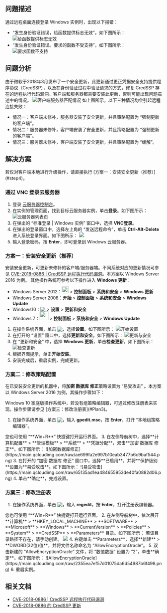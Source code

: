 ## 问题描述

通过远程桌面连接登录 Windows 实例时，出现以下报错：
- “发生身份验证错误，给函数提供标志无效”，如下图所示：
![给函数提供标志无效](https://main.qcloudimg.com/raw/cbb3b5ea89ed9d3a65af8b303880b7c8.png)
- “发生身份验证错误。要求的函数不受支持”，如下图所示：
![要求函数不支持](https://main.qcloudimg.com/raw/09ff95a4f2e46e93a75d0e6ec38c1954.png)

## 问题分析

由于微软于2018年3月发布了一个安全更新，此更新通过更正凭据安全支持提供程序协议（CredSSP），以及在身份验证过程中验证请求的方式，修复 CredSSP 存在的远程执行代码漏洞。客户端和服务器都需要安装此更新，否则可能出现问题描述中的情况。
![客户端服务器匹配情况](https://main.qcloudimg.com/raw/2734e664e7d72b083c37db3a4dc13647.png)
如上图所示，以下三种情况均会引起远程连接失败：
- 情况一：客户端未修补，服务器安装了安全更新，并且策略配置为 “强制更新的客户端”。
- 情况二：服务器未修补，客户端安装了安全更新，并且策略配置为 “强制更新的客户端”。
- 情况三：服务器未修补，客户端安装了安全更新，并且策略配置为 “缓解”。

## 解决方案



<dx-alert infotype="explain" title="">
若仅对客户端本地进行升级操作，请直接执行 [方案一：安装安全更新（推荐）](#step4)。
</dx-alert>


### 通过 VNC 登录云服务器

1. 登录 [云服务器控制台](https://console.cloud.tencent.com/cvm/index)。
2. 在实例的管理页面，找到目标云服务器实例，单击**登录**。如下图所示：
![云服务器列表页](https://main.qcloudimg.com/raw/038fce530c6c6827796e51d896306a93.png)
3. 在弹出的 “标准登录 | Windows 实例” 窗口中，选择 **VNC登录**。
4. 在弹出的登录窗口中，选择左上角的 “发送远程命令”，单击 **Ctrl-Alt-Delete** 进入系统登录界面。如下图所示：
![](https://main.qcloudimg.com/raw/2dec43fa6ddb5e442da59c75f7a34b0f.png)
5. 输入登录密码，按 **Enter**，即可登录到 Windows 云服务器。


### 方案一：安装安全更新（推荐）[](id:step4)

安装安全更新，可更新未修补的客户端/服务器端。不同系统对应的更新情况可参见 [CVE-2018-0886 | CredSSP 远程执行代码漏洞](https://portal.msrc.microsoft.com/zh-cn/security-guidance/advisory/CVE-2018-0886)。本方案以 Windows Server 2016 为例。
其他操作系统可参考以下操作进入 **Windows 更新**：
- Windows Server 2012：<img src="https://main.qcloudimg.com/raw/87d894e564b7e837d9f478298cf2e292.png" style="margin:-3px 0px;width: 22px;"></img> > **控制面板** > **系统和安全** > **Windows 更新**
- Windows Server 2008：**开始** > **控制面板** > **系统和安全** > **Windows Update**
- Windows10：<img src="https://main.qcloudimg.com/raw/6e36af2ceb4604b81de13cb42f30e859.png" style="margin:-3px 0px;"></img> > **设置** > **更新和安全**
- Windows 7：<img src="https://main.qcloudimg.com/raw/370daffec54024ee262d1e5dbcd4bde2.png" style="margin:-3px 0px;width: 28px;"></img> > **控制面板** > **系统和安全** > **Windows Update**


1. 在操作系统界面，单击 <img src="https://main.qcloudimg.com/raw/6e36af2ceb4604b81de13cb42f30e859.png" style="margin:-3px 0px;"></img>，选择**设置**。如下图所示：
![开始设置](https://main.qcloudimg.com/raw/c5add12cacd642aad479bc356cec04f1.png)
2. 在打开的 “设置” 窗口中，选择**更新和安全**。如下图所示：
![更新与安全](https://main.qcloudimg.com/raw/59c7b0c52eee2c5572b73b062edd3ce9.png)
3. 在 “更新和安全” 中，选择 **Windows 更新**，单击**检查更新**。如下图所示：
![检查更新](https://main.qcloudimg.com/raw/0aefedca7c90bcad7b39de781e9521df.png)
4. 根据界面提示，单击**开始安装**。
5. 安装完成后，重启实例，完成更新。

### 方案二：修改策略配置

在已安装安全更新的机器中，将**加密 数据库 修正**策略设置为 “易受攻击” 。本方案以 Windows Server 2016 为例，其操作步骤如下：


<dx-alert infotype="notice" title="">
Windows 10 家庭版操作系统中，若没有组策略编辑器，可通过修改注册表来实现。操作步骤请参见 [方案三：修改注册表](#Plan3)。
</dx-alert>


1. 在操作系统界面，单击 <img src="https://main.qcloudimg.com/raw/330624bafb194914948c8ebd9e47334d.png" style="margin:-3px 0px;"></img>，输入 **gpedit.msc**，按 **Enter**，打开 “本地组策略编辑器”。
<dx-alert infotype="explain" title="">
您也可使用 “**Win+R**” 快捷键打开运行界面。
</dx-alert>
3. 在左侧导航树中，选择**计算机配置** > **管理模板** > **系统** > **凭据分配**，双击**加密 数据库 修正**。如下图所示：
![加密数据库修正](https://main.qcloudimg.com/raw/ae699fa2e997b10eab3477b6c9baf544.png)
3. 在打开的 “加密 数据库 修正” 窗口中，选择**已启用**，并将**保护级别**设置为**易受攻击**。如下图所示：
![易受攻击](https://main.qcloudimg.com/raw/65135ad1ea484655953de40fa0882d06.png)
4. 单击**确定**，完成设置。


### 方案三：修改注册表[](id:Plan3)

1. 在操作系统界面，单击 <img src="https://main.qcloudimg.com/raw/330624bafb194914948c8ebd9e47334d.png" style="margin:-3px 0px;"></img>，输入 **regedit**，按 **Enter**，打开注册表编辑器。
<dx-alert infotype="explain" title="">
您也可使用 “**Win+R**” 快捷键打开运行界面。
</dx-alert>
2. 在左侧导航树中，依次展开**计算机** > **HKEY_LOCAL_MACHINE** > **SOFTWARE** > **Microsoft** > **Windows** > **CurrentVersion** > **Policies** > **System** > **CredSSP** > **Parameters** 目录。如下图所示：
<dx-alert infotype="explain" title="">
若该目录路径不存在，请手动创建。
</dx-alert>
<img src="https://main.qcloudimg.com/raw/fa4c9fecefb5fc42b9055f7e6d7d36d7.png"/>
4. 右键单击 **Parameters**，选择**新建** > **DWORD(32位)值**，并将文件名称命名为 “AllowEncryptionOracle”。
5. 双击新建的 “AllowEncryptionOracle” 文件，将 “数值数据” 设置为 “2”，单击**确定**。如下图所示：
![AllowEncryptionOracle](https://main.qcloudimg.com/raw/2355ea7ef57d01075da6d54987b6f498.png)
6. 重启实例。

## 相关文档

- [CVE-2018-0886 | CredSSP 远程执行代码漏洞](https://portal.msrc.microsoft.com/zh-cn/security-guidance/advisory/CVE-2018-0886)
- [CVE-2018-0886 的 CredSSP 更新](https://support.microsoft.com/zh-cn/help/4093492/credssp-updates-for-cve-2018-0886-march-13-2018)



